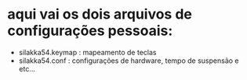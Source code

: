 # aqui vai os dois arquivos de configurações pessoais:
- silakka54.keymap : mapeamento de teclas
- silakka54.conf : configurações de hardware, tempo de suspensão e etc...